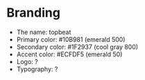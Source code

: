 # Branding

* The name:  topbeat
* Primary color: #10B981  (emerald 500)
* Secondary color: #1F2937 (cool gray 800)
* Accent color: #ECFDF5 (emerald 50)
* Logo: ?
* Typography: ?

